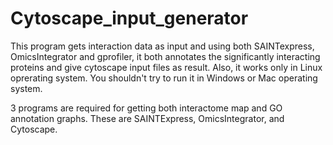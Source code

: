 # Cytoscape_input_generator


This program gets interaction data as input and using both SAINTexpress, OmicsIntegrator and gprofiler, it both annotates the significantly interacting proteins and give cytoscape input files as result. Also, it works only in Linux oprerating system. You shouldn't try to run it in Windows or Mac operating system. 

3 programs are required for getting both interactome map and GO annotation graphs. These are SAINTExpress, OmicsIntegrator, and Cytoscape.


